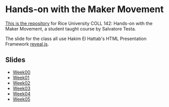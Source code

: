 Hands-on with the Maker Movement
=====

[This is the repository](https://github.com/SalvatoreT/howmm) for Rice University COLL 142: Hands-on with the Maker Movement, a student taught course by Salvatore Testa.

The slide for the class all use Hakim El Hattab's HTML Presentation Framework [reveal.js](https://github.com/hakimel/reveal.js).

Slides
-----
- [Week00](http://saltesta.com/howmm/week00/#/)
- [Week01](http://saltesta.com/howmm/week01/#/)
- [Week02](http://saltesta.com/howmm/week02/#/)
- [Week03](http://saltesta.com/howmm/week03/#/)
- [Week04](http://saltesta.com/howmm/week04/#/)
- [Week05](http://saltesta.com/howmm/week05/)